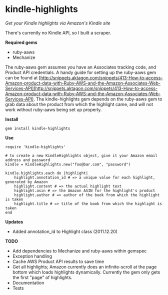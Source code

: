 kindle-highlights
============

*Get your Kindle highlights via Amazon's Kindle site*

There's currently no Kindle API, so I built a scraper.

**Required gems**

* ruby-aaws
* Mechanize

The ruby-aaws gem assumes you have an Associates tracking code, and Product API credentials.  A handy guide for setting up the ruby-aaws gem can be found at [http://snippets.aktagon.com/snippets/413-How-to-access-Amazon-product-data-with-Ruby-AWS-and-the-Amazon-Associates-Web-Services-API](http://snippets.aktagon.com/snippets/413-How-to-access-Amazon-product-data-with-Ruby-AWS-and-the-Amazon-Associates-Web-Services-API).  The kindle-highlights gem depends on the ruby-aaws gem to grab data about the product from which the highlight came, and will not work without ruby-aaws being set up properly.

**Install**
	
	gem install kindle-highlights
**Use**

	require 'kindle-highlights'

	# to create a new KindleHighlights object, give it your Amazon email address and password	
	kindle = KindleHighlights.new("foo@bar.com", "password")
	
	kindle.highlights.each do |highlight|
		highlight.annotation_id # => a unique value for each highlight, generated by Amazon
		highlight.content # => the actual highlight text
		highlight.asin # => the Amazon ASIN for the highlight's product
		highlight.author # => author of the book from which the highlight is taken
		highlight.title # => title of the book from which the highlight is taken
	end

**Updates**

* Added annotation_id to Highlight class (2011.12.20)

**TODO**

* Add dependencies to Mechanize and ruby-aaws within gemspec
* Exception handling
* Cache AWS Product API results to save time
* Get all highlights; Amazon currently does an infinite-scroll at the page bottom which loads highlights dynamically.  Currently the gem only gets the first "page" of highlights.
* Documentation
* Tests